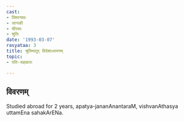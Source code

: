 ```yaml
---
cast:
- विश्वनाथः
- जानकी
- श्रीरामः
- श्रुतिः
date: '1993-03-07'
rasyataa: 3
title: श्रुतिमातुर् विदेशाध्ययनम्
topic:
- पति-सहकारः

---
```


## विवरणम्
Studied abroad for 2 years, apatya-jananAnantaraM, vishvanAthasya uttamEna sahakArENa.

